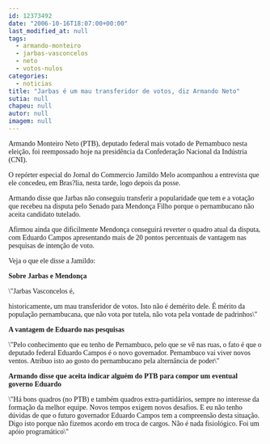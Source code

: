 ```yaml
---
id: 12373492
date: "2006-10-16T18:07:00+00:00"
last_modified_at: null
tags:
  - armando-monteiro
  - jarbas-vasconcelos
  - neto
  - votos-nulos
categories:
  - noticias
title: "Jarbas é um mau transferidor de votos, diz Armando Neto"
sutia: null
chapeu: null
autor: null
imagem: null
---
```

<p><P><FONT face=Verdana>Armando Monteiro Neto (PTB), deputado federal mais votado de Pernambuco nesta eleição, foi reempossado hoje na presidência da Confederação Nacional da Indústria (CNI). </FONT></P></p>
<p><P><FONT face=Verdana>O repórter especial do Jornal do Commercio Jamildo Melo acompanhou a entrevista que ele concedeu, em Bras?lia, nesta tarde, logo depois da posse.</FONT></P></p>
<p><P><FONT face=Verdana>Armando disse que Jarbas não conseguiu transferir a popularidade que tem e a votação que recebeu na disputa pelo Senado para Mendonça Filho porque o pernambucano não aceita candidato tutelado. </FONT></P></p>
<p><P><FONT face=Verdana>Afirmou ainda que dificilmente Mendonça conseguirá reverter o quadro atual da disputa, com Eduardo Campos apresentando mais de 20 pontos percentuais de vantagem nas pesquisas de intenção de voto.</FONT></P></p>
<p><P><FONT face=Verdana>Veja o que ele disse a Jamildo:</FONT></P></p>
<p><P><FONT face=Verdana><STRONG>Sobre Jarbas e Mendonça</STRONG></FONT></P></p>
<p><P><FONT face=Verdana>\"Jarbas Vasconcelos é,</p>
<p> historicamente, um mau transferidor de votos. Isto não é demérito dele. É mérito da população pernambucana, que não vota por tutela, não vota pela vontade de padrinhos\" </FONT></P></p>
<p><P><FONT face=Verdana><STRONG>A vantagem de Eduardo nas pesquisas</STRONG></FONT></P></p>
<p><P><FONT face=Verdana>\"Pelo conhecimento que eu tenho de Pernambuco, pelo que se vê nas ruas, o fato é que o deputado federal Eduardo Campos é o novo governador. Pernambuco vai viver novos ventos. Atribuo isto ao gosto do pernambucano pela alternância de poder\"</FONT></P><FONT face=Verdana></p>
<p><P><STRONG>Armando disse que aceita indicar alguém do PTB para compor um eventual governo Eduardo</STRONG></P></FONT><FONT face=Verdana></p>
<p><P>\"Há bons quadros (no PTB) e também quadros extra-partidários, sempre no interesse da formação da melhor equipe. Novos tempos exigem novos desafios. E eu não tenho dúvidas de que o futuro governador Eduardo Campos tem a compreensão desta situação. Digo isto porque não fizemos acordo em troca de cargos. Não é nada fisiológico. Foi um apóio programático\"</P></FONT> </p>

